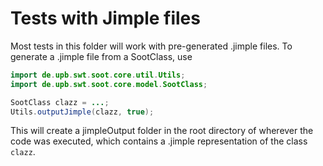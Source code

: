 # Tests with Jimple files
Most tests in this folder will work with pre-generated .jimple files.
To generate a .jimple file from a SootClass, use 

```java
import de.upb.swt.soot.core.util.Utils;
import de.upb.swt.soot.core.model.SootClass;

SootClass clazz = ...;
Utils.outputJimple(clazz, true);
```

This will create a jimpleOutput folder in the root directory of wherever the code was executed, which contains a .jimple representation of the class `clazz`.
